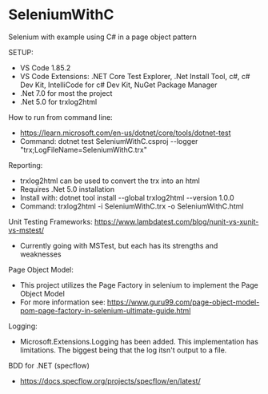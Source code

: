 # SeleniumWithC
Selenium with example using C# in a page object pattern

SETUP:
 - VS Code 1.85.2
 - VS Code Extensions: .NET Core Test Explorer, .Net Install Tool, c#, c# Dev Kit, IntelliCode for c# Dev Kit, NuGet Package Manager
 - .Net 7.0 for most the project
 - .Net 5.0 for trxlog2html

How to run from command line:
 - https://learn.microsoft.com/en-us/dotnet/core/tools/dotnet-test
 - Command: dotnet test SeleniumWithC.csproj --logger "trx;LogFileName=SeleniumWithC.trx"

Reporting:
 - trxlog2html can be used to convert the trx into an html
 - Requires .Net 5.0 installation
 - Install with:  dotnet tool install --global trxlog2html --version 1.0.0
 - Command: trxlog2html -i SeleniumWithC.trx -o SeleniumWithC.html

Unit Testing Frameworks: https://www.lambdatest.com/blog/nunit-vs-xunit-vs-mstest/
 - Currently going with MSTest, but each has its strengths and weaknesses

Page Object Model:
 - This project utilizes the Page Factory in selenium to implement the Page Object Model
 - For more information see: https://www.guru99.com/page-object-model-pom-page-factory-in-selenium-ultimate-guide.html

Logging:
- Microsoft.Extensions.Logging has been added. This implementation has limitations. The biggest being that the log itsn't output to a file. 

BDD for .NET (specflow)
- https://docs.specflow.org/projects/specflow/en/latest/
